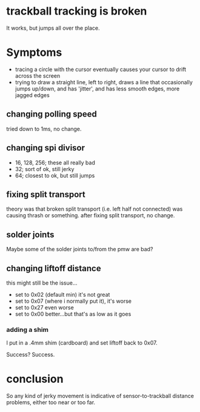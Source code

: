 # trackball tracking is broken
It works, but jumps all over the place.

# Symptoms
- tracing a circle with the cursor eventually causes your cursor to drift across the screen
- trying to draw a straight line, left to right, draws a line that occasionally jumps up/down, and has 'jitter', and has less smooth edges, more jagged edges

## changing polling speed
tried down to 1ms, no change.

## changing spi divisor
- 16, 128, 256; these all really bad
- 32; sort of ok, still jerky
- 64; closest to ok, but still jumps

## fixing split transport
theory was that broken split transport (i.e. left half not connected) was causing thrash or something.
after fixing split transport, no change.

## solder joints
Maybe some of the solder joints to/from the pmw are bad?

## changing liftoff distance
this might still be the issue...
- set to 0x02 (default min) it's not great
- set to 0x07 (where i normally put it), it's worse
- set to 0x27 even worse
- set to 0x00 better...but that's as low as it goes

### adding a shim
I put in a .4mm shim (cardboard) and set liftoff back to 0x07.

Success?
Success.

# conclusion
So any kind of jerky movement is indicative of sensor-to-trackball distance problems, either too near or too far.
